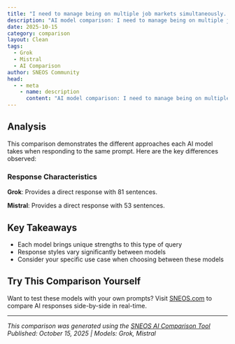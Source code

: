 ```yaml
---
title: "I need to manage being on multiple job markets simultaneously. Guide me: 1) Organize applications carefully (deadlines"
description: "AI model comparison: I need to manage being on multiple job markets simultaneously. Guide me: 1) Organize applications ca..."
date: 2025-10-15
category: comparison
layout: Clean
tags:
  - Grok
  - Mistral
  - AI Comparison
author: SNEOS Community
head:
  - - meta
    - name: description
      content: "AI model comparison: I need to manage being on multiple job markets simultaneously. Guide me: 1) Organize applications carefully (deadlines..."
---
```


<ChatComparison
  title="I need to manage being on multiple job markets simultaneously. Guide me: 1) Organize applications carefully (deadlines"
  prompt="I need to manage being on multiple job markets simultaneously. Guide me: 1) Organize applications carefully (deadlines"
  :responses='{"Grok": "### Organizing Job Applications Across Multiple Markets\n\nManaging applications on multiple job markets (e.g., different industries, regions, or company types) requires a structured system to track details like deadlines, requirements, and progress. This prevents missed opportunities and reduces stress. Below, I\u0027ll guide you through key steps, starting with your focus on organization and deadlines. I\u0027ll expand to related aspects for a complete strategy.\n\n#### 1. Set Up a Centralized Tracking System\nUse a single tool to log everything\u2014don\u0027t rely on scattered emails or notes. This ensures you can quickly check statuses and deadlines.\n\n- **Recommended Tools**:\n  - **Spreadsheets**: Google Sheets or Excel (free and customizable). Create columns for: Job Title, Company, Market/Industry, Application Deadline, Submission Date, Status (e.g., Applied, Interview Scheduled, Rejected), Link to Job Posting, Tailored Resume/Cover Letter Version, and Notes (e.g., referral contacts).\n  - **Dedicated Apps**: Tools like Huntr, Teal, or Jobscan offer templates for tracking applications, deadlines, and even ATS compatibility. Free tiers are available; paid versions (~$10\u201320/month) add reminders.\n  - **Calendar Integration**: Sync with Google Calendar or Outlook to auto-add deadlines as events with notifications (e.g., 7 days before and 1 day before).\n\n- **Pro Tip**: Color-code by market (e.g., blue for tech jobs, green for finance) to visually distinguish priorities. Set up filters or tabs for each market if you\u0027re juggling 3\u002B.\n\n#### 2. Prioritize and Schedule Deadlines\nDeadlines are critical\u2014many markets (e.g., academic or government jobs) have strict cutoffs, while others (e.g., tech startups) move faster.\n\n- **Daily/Weekly Routine**:\n  - **Scan and Sort**: At the start of each week, review job boards (LinkedIn, Indeed, Glassdoor, or niche sites like Dice for tech or Idealist for nonprofits). Note deadlines and add them to your tracker immediately.\n  - **Triage Applications**: Categorize by urgency:\n    - High: Deadlines in \u003C7 days or \u0022rolling\u0022 postings that fill quickly.\n    - Medium: 7\u201330 days out.\n    - Low: No deadline but aligns with your goals.\n  - **Time-Blocking**: Dedicate specific blocks (e.g., 1\u20132 hours/day) to applications. Use techniques like the Pomodoro method (25 minutes focused work \u002B 5-minute break) to handle multiple markets without burnout.\n\n- **Handling Overlaps**: If deadlines clash, prioritize based on fit (e.g., dream role in your primary market) or ease (quicker applications first). Aim for 5\u201310 applications/week total to avoid overload.\n\n#### 3. Tailor Materials for Each Market\nGeneric applications won\u0027t stand out across diverse markets, so customize without reinventing the wheel.\n\n- **Core Documents**:\n  - Maintain base versions of your resume, cover letter, and portfolio, then create market-specific variants (e.g., emphasize agile methodologies for tech vs. regulatory compliance for finance).\n  - Track versions in your spreadsheet to reference quickly.\n\n- **Research Efficiency**: Spend 15\u201320 minutes per job understanding the market (e.g., read company news or industry reports). Tools like LinkedIn\u0027s job insights or Google Alerts can notify you of trends.\n\n#### 4. Track Progress and Follow Up\nApplications can linger, so monitor them actively.\n\n- **Status Milestones**: Update your tracker after each step (e.g., after applying, set a reminder to follow up in 2 weeks if no response).\n- **Follow-Up Strategy**: For no-deadline markets, send polite LinkedIn messages or emails 10\u201314 days post-application. Phrase as: \u0022I wanted to express continued interest in [role] and highlight [recent relevant achievement].\u0022\n- **Rejection Handling**: Log feedback to refine future apps (e.g., if a market rejects for lack of experience, target entry-level roles there).\n\n#### 5. Avoid Common Pitfalls and Scale Sustainably\n- **Over-Application**: Limit to roles where you meet 70\u201380% of qualifications to maintain quality.\n- **Burnout Prevention**: Set boundaries\u2014e.g., no applications after 8 PM. Review your tracker monthly to assess what\u0027s working (e.g., which markets yield more interviews).\n- **Legal/Visa Considerations**: If markets span countries, note visa requirements in your tracker (e.g., H-1B deadlines for US tech).\n- **Metrics for Success**: Aim for a 10\u201320% response rate initially; adjust strategies based on data from your tracker.\n\nThis system should keep you organized and proactive. If you share more details (e.g., specific markets or challenges like interviews), I can refine this further. Good luck!", "Mistral": "Managing multiple job markets simultaneously can be challenging, but with careful organization and planning, you can stay on top of everything. Here\u2019s a step-by-step guide to help you organize your job applications and manage deadlines effectively:\n\n### 1. Create a Master Spreadsheet\nA master spreadsheet will be your central hub for tracking all job applications. Here\u2019s what you should include:\n\n- **Job Title**: The name of the position you are applying for.\n- **Company Name**: The name of the company.\n- **Application Deadline**: The deadline for submitting your application.\n- **Application Status**: Track the status (e.g., Applied, Interview Scheduled, Offer Received).\n- **Application Date**: The date you submitted your application.\n- **Contact Information**: Contact details for the hiring manager or recruiter.\n- **Notes**: Any additional information or follow-up actions.\n\n### 2. Use a Calendar\nIntegrate your job search deadlines into your calendar. This can be a digital calendar like Google Calendar, Outlook, or a physical planner.\n\n- **Set Reminders**: For each application deadline, set reminders a few days before to ensure you have enough time to prepare and submit your application.\n- **Color Code**: Use different colors for different job markets or types of applications to easily distinguish between them.\n\n### 3. Prioritize Applications\nNot all job applications are equally important. Prioritize based on:\n\n- **Interest Level**: How interested you are in the job.\n- **Deadline Urgency**: How soon the application is due.\n- **Qualifications**: How well you meet the job requirements.\n\n### 4. Create Templates\nHaving templates for common application materials can save you a lot of time:\n\n- **Resume**: Have a base resume that you can tailor for each job.\n- **Cover Letter**: Create a template cover letter that you can customize for each application.\n- **Email Templates**: For follow-up emails and thank-you notes.\n\n### 5. Organize Documents\nKeep all your application documents organized in a structured folder system:\n\n- **Main Folder**: Create a main folder for your job search.\n- **Subfolders**: Create subfolders for each job market or company.\n- **Document Naming**: Use a consistent naming convention (e.g., CompanyName_JobTitle_ApplicationDate).\n\n### 6. Follow-Up System\nFollowing up after submitting an application or after an interview is crucial. Set up a follow-up system:\n\n- **Follow-Up Dates**: Note down the dates when you plan to follow up.\n- **Follow-Up Method**: Decide whether you will follow up via email, phone, or another method.\n- **Follow-Up Notes**: Keep track of any responses or additional actions needed.\n\n### 7. Stay Updated\nKeep yourself updated with the latest job postings and industry news:\n\n- **Job Alerts**: Set up job alerts on job boards and company websites.\n- **Networking**: Stay connected with professionals in your field through LinkedIn and other networking platforms.\n- **Industry News**: Follow industry blogs, newsletters, and social media accounts.\n\n### 8. Review and Reflect\nRegularly review your progress and reflect on what\u2019s working and what\u2019s not:\n\n- **Weekly Review**: Set aside time each week to review your applications and update your spreadsheet.\n- **Adjust Strategies**: If you\u2019re not getting the responses you want, consider adjusting your resume, cover letter, or application strategy.\n\n### 9. Stay Positive and Persistent\nJob hunting can be stressful, so it\u2019s important to stay positive and persistent:\n\n- **Self-Care**: Take breaks and engage in activities that help you relax and recharge.\n- **Support System**: Reach out to friends, family, or mentors for support and encouragement.\n\n### Example Spreadsheet Columns\n| Job Title          | Company Name | Application Deadline | Application Status | Application Date | Contact Information | Notes                  |\n|--------------------|--------------|---------------------|--------------------|------------------|---------------------|------------------------|\n| Software Engineer | TechCorp    | 2023-11-01          | Applied            | 2023-10-25       | john.doe@techcorp.com | Follow-up email sent   |\n| Marketing Manager | AdAgency    | 2023-11-15          | Interview Scheduled| 2023-10-30       | jane.smith@adagency.com | Interview on 2023-11-20|\n\nBy following these steps, you can effectively manage multiple job markets and ensure that you stay organized and on top of all your applications. Good luck with your job search!"}' published-date="{DateTime.UtcNow:HH:mm}"
/>

## Analysis

This comparison demonstrates the different approaches each AI model takes when responding to the same prompt. Here are the key differences observed:

### Response Characteristics

**Grok**: Provides a direct response with 81 sentences. 

**Mistral**: Provides a direct response with 53 sentences. 

## Key Takeaways

- Each model brings unique strengths to this type of query
- Response styles vary significantly between models
- Consider your specific use case when choosing between these models

## Try This Comparison Yourself

Want to test these models with your own prompts? Visit [SNEOS.com](https://sneos.com) to compare AI responses side-by-side in real-time.

---

*This comparison was generated using the [SNEOS AI Comparison Tool](https://sneos.com)*
*Published: October 15, 2025 | Models: Grok, Mistral*
